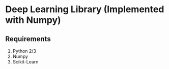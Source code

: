 # Deep Learning Library (Implemented with Numpy)

## Requirements
1. Python 2/3
2. Numpy
3. Scikit-Learn
